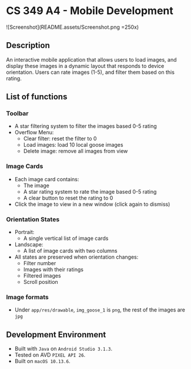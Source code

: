 # CS 349 A4 - Mobile Development

![Screenshot](README.assets/Screenshot.png =250x)

## Description

An interactive mobile application that allows users to load images, and display these images in a dynamic layout that responds to device orientation. Users can rate images (1-5), and filter them based on this rating.

## List of functions

### Toolbar

- A star filtering system to filter the images based 0-5 rating
- Overflow Menu:
    - Clear filter: reset the filter to 0
    - Load images: load 10 local goose images
    - Delete image: remove all images from view

### Image Cards

- Each image card contains:
    - The image
    - A star rating system to rate the image based 0-5 rating
    - A clear button to reset the rating to 0
- Click the image to view in a new window (click again to dismiss)

### Orientation States

- Portrait:
    - A single vertical list of image cards
- Landscape:
    - A list of image cards with two columns
- All states are preserved when orientation changes:
    - Filter number
    - Images with their ratings
    - Filtered images
    - Scroll position

### Image formats

- Under `app/res/drawable`, `img_goose_1` is `png`, the rest of the images are `jpg`

## Development Environment

- Built with `Java` on `Android Studio 3.1.3`.
- Tested on AVD `PIXEL API 26`.
- Built on `macOS 10.13.6`.